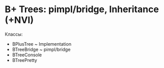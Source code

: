 B+ Trees: pimpl/bridge, Inheritance (+NVI)
========
Классы:

* BPlusTree ~ Implementation
* BTreeBridge ~ pimpl/bridge
* BTreeConsole
* BTreePretty
